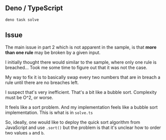 ## Deno / TypeScript

```
deno task solve
```

## Issue

The main issue in part 2 which is not apparent in the sample, is that **more than one rule** may be broken by a given input.

I initially thought there would similar to the sample, where only one rule is breached… Took me some time to figure out that it was not the case.

My way to fix it is to basically swap every two numbers that are in breach a rule until there are no breaches left.

I suspect that's very inefficient. That's a bit like a bubble sort. Complexity must be O^2, or worse.

It feels like a sort problem. And my implementation feels like a bubble sort implementation. This is what is in `solve.ts`

So, ideally, one would like to deploy the quick sort algorithm from JavaScript and use `.sort()` but the problem is that it's unclear how to order two values `a` and `b`. 

